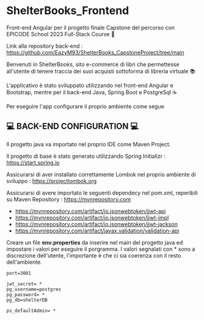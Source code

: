 # ShelterBooks_Frontend
Front-end Angular per il progetto finale Capstone del percorso con EPICODE School 2023 Full-Stack Course 🚀

Link alla repository back-end : https://github.com/EazyM93/ShelterBooks_CapstoneProject/tree/main

Benvenuti in ShelterBooks, sito e-commerce di libri che permettesse all'utente di tenere traccia dei suoi acquisti sottoforma di libreria virtuale 📚

L'applicativo è stato sviluppato utilizzando nel front-end Angular e Bootstrap, mentre per il back-end Java, Spring Boot e PostgreSql ☕️

Per eseguire l'app configurare il proprio ambiente come segue

💻 **BACK-END CONFIGURATION** 💻
-----------------------------------
Il progetto java va importato nel proprio IDE come Maven Project.

Il progetto di base è stato generato utilizzando Spring Initializr : https://start.spring.io

Assicurarsi di aver installato correttamente Lombok nel proprio ambiente di sviluppo : https://projectlombok.org

Assicurarsi di avere importato le seguenti dependecy nel pom.xml, reperibili su Maven Repository : https://mvnrepository.com


- https://mvnrepository.com/artifact/io.jsonwebtoken/jjwt-api
- https://mvnrepository.com/artifact/io.jsonwebtoken/jjwt-impl
- https://mvnrepository.com/artifact/io.jsonwebtoken/jjwt-jackson
- https://mvnrepository.com/artifact/javax.validation/validation-api

Creare un file **env.properties** da inserire nel main del progetto java ed impostare i valori per eseguire il porgramma.
I valori segnalati con * sono a discrezione dell'utente, l'importante è che ci sia coerenza con il resto dell'ambiente.
```
port=3001

jwt_secret= *
pg_username=postgres
pg_password= *
pg_db=shelterDB

ps_defaultAdmin= *
```
